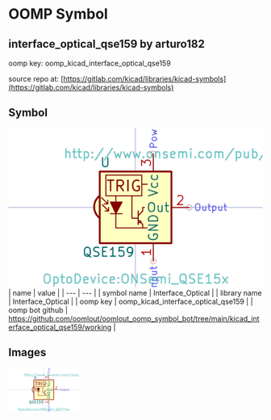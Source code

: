 # OOMP Symbol  
## interface_optical_qse159  by arturo182  
  
oomp key: oomp_kicad_interface_optical_qse159  
  
source repo at: [https://gitlab.com/kicad/libraries/kicad-symbols](https://gitlab.com/kicad/libraries/kicad-symbols)  
## Symbol  
  
[![working.png](working_600.png)](working.png)  
| name | value | 
| --- | --- | 
| symbol name | Interface_Optical | 
| library name | Interface_Optical | 
| oomp key | oomp_kicad_interface_optical_qse159 | 
| oomp bot github | https://github.com/oomlout/oomlout_oomp_symbol_bot/tree/main/kicad_interface_optical_qse159/working | 
## Images  
  
[![working.png](working_140.png)](working.png)  
